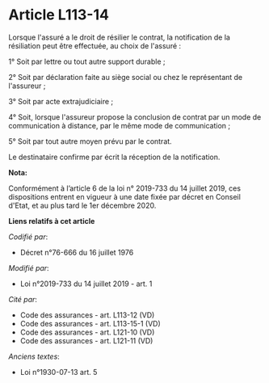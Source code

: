 # Article L113-14

Lorsque l'assuré a le droit de résilier le contrat, la notification de la résiliation peut être effectuée, au choix de
l'assuré :

1° Soit par lettre ou tout autre support durable ;

2° Soit par déclaration faite au siège social ou chez le représentant de l'assureur ;

3° Soit par acte extrajudiciaire ;

4° Soit, lorsque l'assureur propose la conclusion de contrat par un mode de communication à distance, par le même mode de
communication ;

5° Soit par tout autre moyen prévu par le contrat.

Le destinataire confirme par écrit la réception de la notification.

**Nota:**

Conformément à l’article 6 de la loi n° 2019-733 du 14 juillet 2019, ces dispositions entrent en vigueur à une date fixée par
décret en Conseil d'Etat, et au plus tard le 1er décembre 2020.

**Liens relatifs à cet article**

_Codifié par_:

  - Décret n°76-666 du 16 juillet 1976

_Modifié par_:

  - Loi n°2019-733 du 14 juillet 2019 - art. 1

_Cité par_:

  - Code des assurances - art. L113-12 (VD)
  - Code des assurances - art. L113-15-1 (VD)
  - Code des assurances - art. L121-10 (VD)
  - Code des assurances - art. L121-11 (VD)

_Anciens textes_:

  - Loi n°1930-07-13 art. 5
